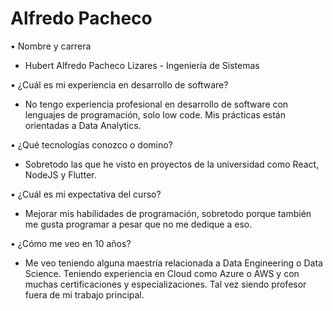 # Alfredo Pacheco

• Nombre y carrera
- Hubert Alfredo Pacheco Lizares - Ingeniería de Sistemas

• ¿Cuál es mi experiencia en desarrollo de software?
- No tengo experiencia profesional en desarrollo de software con lenguajes de programación, solo low code. Mis prácticas están orientadas a Data Analytics.

• ¿Qué tecnologías conozco o domino?
- Sobretodo las que he visto en proyectos de la universidad como React, NodeJS y Flutter.

• ¿Cuál es mi expectativa del curso?
- Mejorar mis habilidades de programación, sobretodo porque también me gusta programar a pesar que no me dedique a eso.

• ¿Cómo me veo en 10 años?
- Me veo teniendo alguna maestría relacionada a Data Engineering o Data Science. Teniendo experiencia en Cloud como Azure o AWS y con muchas certificaciones y especializaciones. Tal vez siendo profesor fuera de mi trabajo principal.